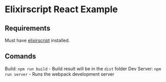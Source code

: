 # Elixirscript React Example

## Requirements

Must have [elixirscript](https://github.com/bryanjos/elixirscript) installed.

## Comands

Build: `npm run build` - Build result will be in the `dist` folder
Dev Server: `npm run server` - Runs the webpack development server
